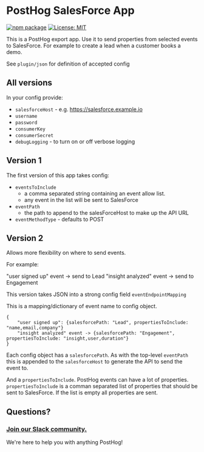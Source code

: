 # PostHog SalesForce App

[![npm package](https://img.shields.io/npm/v/posthog-plugin-hello-world?style=flat-square)](https://www.npmjs.com/package/posthog-plugin-hello-world)
[![License: MIT](https://img.shields.io/badge/License-MIT-red.svg?style=flat-square)](https://opensource.org/licenses/MIT)

This is a PostHog export app. Use it to send properties from selected events to SalesForce. For example to create a lead when a customer books a demo.

See `plugin/json` for definition of accepted config

## All versions

In your config provide:

* `salesforceHost` - e.g. https://salesforce.example.io
* `username`
* `password`
* `consumerKey`
* `consumerSecret`
* `debugLogging` - to turn on or off verbose logging

## Version 1

The first version of this app takes config:

* `eventsToInclude` 
    - a comma separated string containing an event allow list. 
    - any event in the list will be sent to SalesForce
* `eventPath`
    - the path to append to the salesForceHost to make up the API URL
* `eventMethodType` - defaults to POST

## Version 2

Allows more flexibility on where to send events.

For example:

"user signed up" event -> send to Lead
"insight analyzed" event -> send to Engagement

This version takes JSON into a strong config field `eventEndpointMapping`

This is a mapping/dictionary of event name to config object.

```
{
    "user signed up": {salesforcePath: "Lead", propertiesToInclude: "name,email,company"}
    "insight analyzed" event -> {salesforcePath: "Engagement", propertiesToInclude: "insight,user,duration"}
}
```

Each config object has a `salesforcePath`. As with the top-level `eventPath` this is appended to the `salesforceHost` to generate the API to send the event to.

And a `propertiesToInclude`. PostHog events can have a lot of properties. `propertiesToInclude` is a comman separated list of properties that should be sent to SalesForce. If the list is empty all properties are sent.

## Questions?

### [Join our Slack community.](https://join.slack.com/t/posthogusers/shared_invite/enQtOTY0MzU5NjAwMDY3LTc2MWQ0OTZlNjhkODk3ZDI3NDVjMDE1YjgxY2I4ZjI4MzJhZmVmNjJkN2NmMGJmMzc2N2U3Yjc3ZjI5NGFlZDQ)

We're here to help you with anything PostHog!

